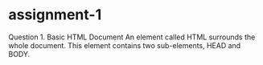 # assignment-1

Question 1. Basic HTML Document An element called HTML surrounds the whole document. 
This element contains two sub-elements, HEAD and BODY.

